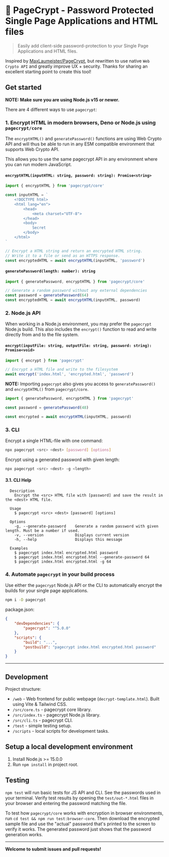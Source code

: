 # 🔐 PageCrypt - Password Protected Single Page Applications and HTML files

> Easily add client-side password-protection to your Single Page Applications and HTML files.

Inspired by [MaxLaumeister/PageCrypt](https://github.com/MaxLaumeister/PageCrypt), but rewritten to use native `Web Crypto API` and greatly improve UX + security. Thanks for sharing an excellent starting point to create this tool!

## Get started

**NOTE: Make sure you are using Node.js v15 or newer.**

There are 4 different ways to use `pagecrypt`:

### 1. Encrypt HTML in modern browsers, Deno or Node.js using `pagecrypt/core`

The `encryptHTML()` and `generatePassword()` functions are using Web Crypto API and will thus be able to run in any ESM compatible environment that supports Web Crypto API.

This allows you to use the same pagecrypt API in any environment where you can run modern JavaScript.

#### `encryptHTML(inputHTML: string, password: string): Promise<string>`

```js
import { encryptHTML } from 'pagecrypt/core'

const inputHTML = `
    <!DOCTYPE html>
    <html lang="en">
        <head>
            <meta charset="UTF-8">
        </head>
        <body>
            Secret
        </body>
    </html>
`

// Encrypt a HTML string and return an encrypted HTML string.
// Write it to a file or send as an HTTPS response.
const encryptedHTML = await encryptHTML(inputHTML, 'password')
```

#### `generatePassword(length: number): string`

```js
import { generatePassword, encryptHTML } from 'pagecrypt/core'

// Generate a random password without any external dependencies
const password = generatePassword(64)
const encryptedHTML = await encryptHTML(inputHTML, password)
```

### 2. Node.js API

When working in a Node.js environment, you may prefer the `pagecrypt` Node.js build. This also includes the `encrypt()` function to read and write directly from and to the file system.

#### `encrypt(inputFile: string, outputFile: string, password: string): Promise<void>`

```js
import { encrypt } from 'pagecrypt'

// Encrypt a HTML file and write to the filesystem
await encrypt('index.html', 'encrypted.html', 'password')
```

**NOTE:** Importing `pagecrypt` also gives you access to `generatePassword()` and `encryptHTML()` from `pagecrypt/core`.

```js
import { generatePassword, encryptHTML } from 'pagecrypt'

const password = generatePassword(48)

const encrypted = await encryptHTML(inputHTML, password)
```

### 3. CLI

Encrypt a single HTML-file with one command:

```sh
npx pagecrypt <src> <dest> [password] [options]
```

Encrypt using a generated password with given length:

```sh
npx pagecrypt <src> <dest> -g <length>
```

#### 3.1. CLI Help

```
  Description
    Encrypt the <src> HTML file with [password] and save the result in the <dest> HTML file.

  Usage
    $ pagecrypt <src> <dest> [password] [options]

  Options
    -g, --generate-password    Generate a random password with given length. Must be a number if used.
    -v, --version              Displays current version
    -h, --help                 Displays this message

  Examples
    $ pagecrypt index.html encrypted.html password
    $ pagecrypt index.html encrypted.html --generate-password 64
    $ pagecrypt index.html encrypted.html -g 64
```

### 4. Automate `pagecrypt` in your build process

Use either the `pagecrypt` Node.js API or the CLI to automatically encrypt the builds for your single page applications.

```sh
npm i -D pagecrypt
```

package.json:

```json
{
    "devDependencies": {
        "pagecrypt": "^5.0.0"
    },
    "scripts": {
        "build": "...",
        "postbuild": "pagecrypt index.html encrypted.html password"
    }
}
```

---

## Development

Project structure:

-   `/web` - Web frontend for public webpage (`decrypt-template.html`). Built using Vite & Tailwind CSS.
-   `/src/core.ts` - pagecrypt core library.
-   `/src/index.ts` - pagecrypt Node.js library.
-   `/src/cli.ts` - pagecrypt CLI.
-   `/test` - simple testing setup.
-   `/scripts` - local scripts for development tasks.

## Setup a local development environment

1.  Install Node.js >= 15.0.0
2.  Run `npm install` in project root.

## Testing

`npm test` will run basic tests for JS API and CLI. See the passwords used in your terminal. Verify test results by opening the `test/out-*.html` files in your browser and entering the password matching the file.

To test how `pagecrypt/core` works with encryption in browser environments, run `cd test && npm run test:browser-core`. Then download the encrypted sample file and use the "actual" password that's printed to the screen to verify it works. The generated password just shows that the password generation works.

---

**Welcome to submit issues and pull requests!**
